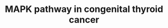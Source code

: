 ---
annotations:
- id: PW:0000604
  parent: signaling pathway
  type: Pathway Ontology
  value: altered Erk5 MAPK signaling pathway
- id: PW:0000698
  parent: disease pathway
  type: Pathway Ontology
  value: thyroid cancer pathway
- id: DOID:1781
  parent: disease of cellular proliferation
  type: Disease Ontology
  value: thyroid gland cancer
authors:
- Omranhasan
- Egonw
- Fehrhart
- Eweitz
- AlexanderPico
description: The MAPK pathway involved in the progression of different diseases such
  as diabetes, developmental abnormalities and cancer since it has a essential role
  in the regulation a wide variety of cellular processes such as proliferation, differentiation
  and apoptosis. consequently, dysregulation of MAPK pathway leads to the occurrence
  of the related disease
last-edited: 2022-01-08
organisms:
- Homo sapiens
redirect_from:
- /index.php/Pathway:WP4928
- /instance/WP4928
- /instance/WP4928_rr120795
revision: r120795
schema-jsonld:
- '@context': https://schema.org/
  '@id': https://wikipathways.github.io/pathways/WP4928.html
  '@type': Dataset
  creator:
    '@type': Organization
    name: WikiPathways
  description: The MAPK pathway involved in the progression of different diseases
    such as diabetes, developmental abnormalities and cancer since it has a essential
    role in the regulation a wide variety of cellular processes such as proliferation,
    differentiation and apoptosis. consequently, dysregulation of MAPK pathway leads
    to the occurrence of the related disease
  keywords:
  - ALK tyrosine kinase receptor
  - BRAF
  - CRAF
  - ELK1
  - GDP
  - GRB2
  - GTP
  - KSR1
  - MAP2K1
  - MAP2K2
  - MAPK3
  - RAS
  - SHC1
  - SOS1
  - SOS2
  - c-FOS
  - c-JUN
  - c-MYC
  license: CC0
  name: MAPK pathway in congenital thyroid cancer
seo: CreativeWork
title: MAPK pathway in congenital thyroid cancer
wpid: WP4928
---